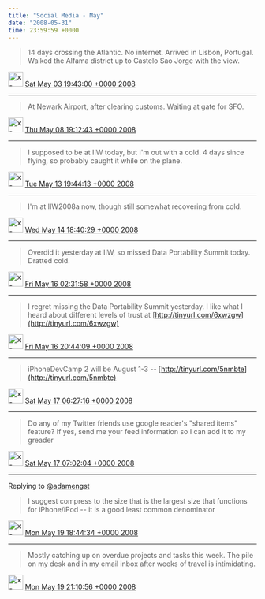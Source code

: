 ```yaml
---    
title: "Social Media - May"
date: "2008-05-31"
time: 23:59:59 +0000
---
```


> 14 days crossing the Atlantic. No internet. Arrived in Lisbon, Portugal. Walked the Alfama district up to Castelo Sao Jorge with the view.

<img src="{{ site.url }}{{ site.baseurl }}/assets/images/media/tweet.ico" alt="x-icon" width="30" /> [Sat May 03 19:43:00 +0000 2008](https://twitter.com/ChristopherA/status/802773119)

----

> At Newark Airport, after clearing customs. Waiting at gate for SFO.

<img src="{{ site.url }}{{ site.baseurl }}/assets/images/media/tweet.ico" alt="x-icon" width="30" /> [Thu May 08 19:12:43 +0000 2008](https://twitter.com/ChristopherA/status/806629248)

----

> I supposed to be at IIW today, but I'm out with a cold. 4 days since flying, so probably caught it while on the plane.

<img src="{{ site.url }}{{ site.baseurl }}/assets/images/media/tweet.ico" alt="x-icon" width="30" /> [Tue May 13 19:44:13 +0000 2008](https://twitter.com/ChristopherA/status/810471153)

----

> I'm at IIW2008a now, though still somewhat recovering from cold.

<img src="{{ site.url }}{{ site.baseurl }}/assets/images/media/tweet.ico" alt="x-icon" width="30" /> [Wed May 14 18:40:29 +0000 2008](https://twitter.com/ChristopherA/status/811332309)

----

> Overdid it yesterday at IIW, so missed Data Portability Summit today. Dratted cold.

<img src="{{ site.url }}{{ site.baseurl }}/assets/images/media/tweet.ico" alt="x-icon" width="30" /> [Fri May 16 02:31:58 +0000 2008](https://twitter.com/ChristopherA/status/812421093)

----

> I regret missing the Data Portability Summit yesterday. I like what I heard about different levels of trust at [http://tinyurl.com/6xwzgw](http://tinyurl.com/6xwzgw)

<img src="{{ site.url }}{{ site.baseurl }}/assets/images/media/tweet.ico" alt="x-icon" width="30" /> [Fri May 16 20:44:09 +0000 2008](https://twitter.com/ChristopherA/status/813086573)

----

> iPhoneDevCamp 2 will be August 1-3 -- [http://tinyurl.com/5nmbte](http://tinyurl.com/5nmbte)

<img src="{{ site.url }}{{ site.baseurl }}/assets/images/media/tweet.ico" alt="x-icon" width="30" /> [Sat May 17 06:27:16 +0000 2008](https://twitter.com/ChristopherA/status/813382202)

----

> Do any of my Twitter friends use google reader's "shared items" feature? If yes, send me your feed information so I can add it to my greader

<img src="{{ site.url }}{{ site.baseurl }}/assets/images/media/tweet.ico" alt="x-icon" width="30" /> [Sat May 17 07:02:04 +0000 2008](https://twitter.com/ChristopherA/status/813394364)

----

Replying to [@adamengst](https://twitter.com/adamengst/status/815160114)

> I suggest compress to the size that is the largest size that functions for iPhone/iPod -- it is a good least common denominator

<img src="{{ site.url }}{{ site.baseurl }}/assets/images/media/tweet.ico" alt="x-icon" width="30" /> [Mon May 19 18:44:34 +0000 2008](https://twitter.com/ChristopherA/status/815161316)

----

> Mostly catching up on overdue projects and tasks this week. The pile on my desk and in my email inbox after weeks of travel is intimidating.

<img src="{{ site.url }}{{ site.baseurl }}/assets/images/media/tweet.ico" alt="x-icon" width="30" /> [Mon May 19 21:10:56 +0000 2008](https://twitter.com/ChristopherA/status/815245751)